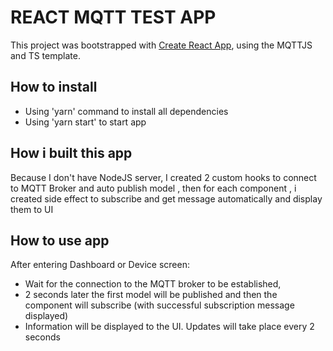 # REACT MQTT TEST APP

This project was bootstrapped with [Create React App](https://github.com/facebook/create-react-app), using the MQTTJS and TS template.

## How to install

- Using 'yarn' command to install all dependencies
- Using 'yarn start' to start app

## How i built this app

Because I don't have NodeJS server, I created 2 custom hooks to connect to MQTT Broker and auto publish model , then for each component , i created side effect to subscribe and get message automatically and display them to UI

## How to use app

After entering Dashboard or Device screen:

- Wait for the connection to the MQTT broker to be established,
- 2 seconds later the first model will be published and then the component will subscribe (with successful subscription message displayed)
- Information will be displayed to the UI. Updates will take place every 2 seconds

